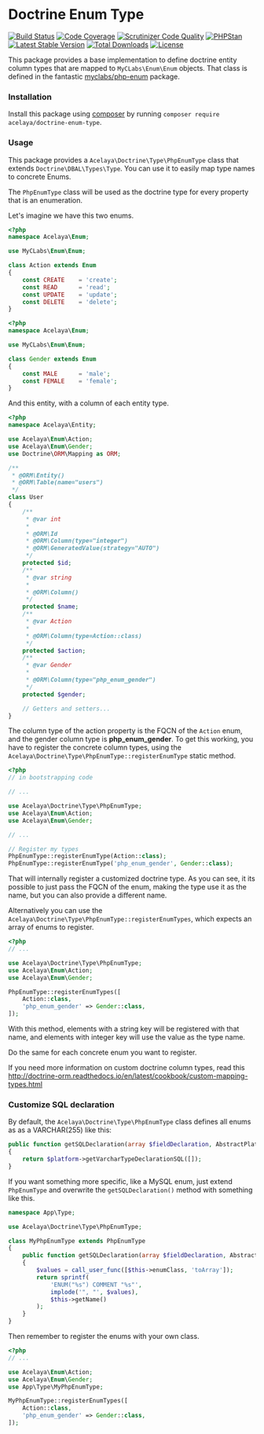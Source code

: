 # Doctrine Enum Type

[![Build Status](https://travis-ci.org/acelaya/doctrine-enum-type.svg?branch=master)](https://travis-ci.org/acelaya/doctrine-enum-type)
[![Code Coverage](https://scrutinizer-ci.com/g/acelaya/doctrine-enum-type/badges/coverage.png?b=master)](https://scrutinizer-ci.com/g/acelaya/doctrine-enum-type/?branch=master)
[![Scrutinizer Code Quality](https://scrutinizer-ci.com/g/acelaya/doctrine-enum-type/badges/quality-score.png?b=master)](https://scrutinizer-ci.com/g/acelaya/doctrine-enum-type/?branch=master)
[![PHPStan](https://img.shields.io/badge/PHPStan-enabled-brightgreen.svg?style=flat)](https://github.com/phpstan/phpstan)
[![Latest Stable Version](https://poser.pugx.org/acelaya/doctrine-enum-type/v/stable.png)](https://packagist.org/packages/acelaya/doctrine-enum-type)
[![Total Downloads](https://poser.pugx.org/acelaya/doctrine-enum-type/downloads.png)](https://packagist.org/packages/acelaya/doctrine-enum-type)
[![License](https://poser.pugx.org/acelaya/doctrine-enum-type/license.png)](https://packagist.org/packages/acelaya/doctrine-enum-type)

This package provides a base implementation to define doctrine entity column types that are mapped to `MyCLabs\Enum\Enum` objects. That class is defined in the fantastic [myclabs/php-enum](https://github.com/myclabs/php-enum) package.

### Installation

Install this package using [composer](https://getcomposer.org/) by running `composer require acelaya/doctrine-enum-type`.

### Usage

This package provides a `Acelaya\Doctrine\Type\PhpEnumType` class that extends `Doctrine\DBAL\Types\Type`. You can use it to easily map type names to concrete Enums.

The `PhpEnumType` class will be used as the doctrine type for every property that is an enumeration.

Let's imagine we have this two enums.

```php
<?php
namespace Acelaya\Enum;

use MyCLabs\Enum\Enum;

class Action extends Enum
{
    const CREATE    = 'create';
    const READ      = 'read';
    const UPDATE    = 'update';
    const DELETE    = 'delete';
}
```

```php
<?php
namespace Acelaya\Enum;

use MyCLabs\Enum\Enum;

class Gender extends Enum
{
    const MALE      = 'male';
    const FEMALE    = 'female';
}
```

And this entity, with a column of each entity type.

```php
<?php
namespace Acelaya\Entity;

use Acelaya\Enum\Action;
use Acelaya\Enum\Gender;
use Doctrine\ORM\Mapping as ORM;

/**
 * @ORM\Entity()
 * @ORM\Table(name="users")
 */
class User
{
    /**
     * @var int
     *
     * @ORM\Id
     * @ORM\Column(type="integer")
     * @ORM\GeneratedValue(strategy="AUTO")
     */
    protected $id;
    /**
     * @var string
     *
     * @ORM\Column()
     */
    protected $name;
    /**
     * @var Action
     *
     * @ORM\Column(type=Action::class)
     */
    protected $action;
    /**
     * @var Gender
     *
     * @ORM\Column(type="php_enum_gender")
     */
    protected $gender;

    // Getters and setters...
}
```

The column type of the action property is the FQCN of the `Action` enum, and the gender column type is **php_enum_gender**. To get this working, you have to register the concrete column types, using the `Acelaya\Doctrine\Type\PhpEnumType::registerEnumType` static method.

```php
<?php
// in bootstrapping code

// ...

use Acelaya\Doctrine\Type\PhpEnumType;
use Acelaya\Enum\Action;
use Acelaya\Enum\Gender;

// ...

// Register my types
PhpEnumType::registerEnumType(Action::class);
PhpEnumType::registerEnumType('php_enum_gender', Gender::class);
```

That will internally register a customized doctrine type. As you can see, it its possible to just pass the FQCN of the enum, making the type use it as the name, but you can also provide a different name.

Alternatively you can use the `Acelaya\Doctrine\Type\PhpEnumType::registerEnumTypes`, which expects an array of enums to register.

```php
<?php
// ...

use Acelaya\Doctrine\Type\PhpEnumType;
use Acelaya\Enum\Action;
use Acelaya\Enum\Gender;

PhpEnumType::registerEnumTypes([
    Action::class,
    'php_enum_gender' => Gender::class,
]);
```

With this method, elements with a string key will be registered with that name, and elements with integer key will use the value as the type name.

Do the same for each concrete enum you want to register.

If you need more information on custom doctrine column types, read this http://doctrine-orm.readthedocs.io/en/latest/cookbook/custom-mapping-types.html

### Customize SQL declaration

By default, the `Acelaya\Doctrine\Type\PhpEnumType` class defines all enums as as a VARCHAR(255) like this:

```php
public function getSQLDeclaration(array $fieldDeclaration, AbstractPlatform $platform)
{
    return $platform->getVarcharTypeDeclarationSQL([]);
}
```

If you want something more specific, like a MySQL enum, just extend `PhpEnumType` and overwrite the `getSQLDeclaration()` method with something like this.

```php
namespace App\Type;

use Acelaya\Doctrine\Type\PhpEnumType;

class MyPhpEnumType extends PhpEnumType
{
    public function getSQLDeclaration(array $fieldDeclaration, AbstractPlatform $platform)
    {
        $values = call_user_func([$this->enumClass, 'toArray']);
        return sprintf(
            'ENUM("%s") COMMENT "%s"',
            implode('", "', $values),
            $this->getName()
        );
    }
}
```

Then remember to register the enums with your own class.

```php
<?php
// ...

use Acelaya\Enum\Action;
use Acelaya\Enum\Gender;
use App\Type\MyPhpEnumType;

MyPhpEnumType::registerEnumTypes([
    Action::class,
    'php_enum_gender' => Gender::class,
]);
```
